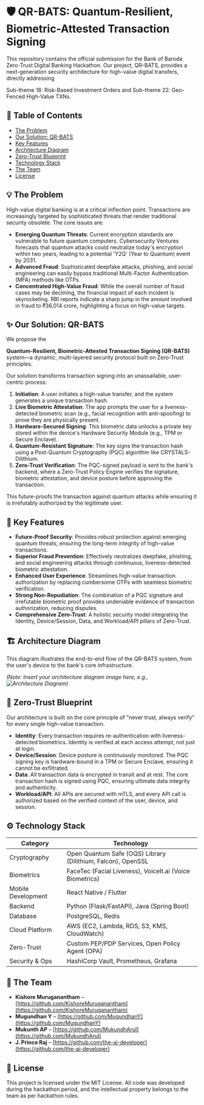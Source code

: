# 🛡️ QR-BATS: Quantum-Resilient, Biometric-Attested Transaction Signing

This repository contains the official submission for the Bank of Baroda Zero-Trust Digital Banking Hackathon. Our project, QR-BATS, provides a next-generation security architecture for high-value digital transfers, directly addressing 

Sub-theme 18: Risk-Based Investment Orders and Sub-theme 22: Geo-Fenced High-Value TXNs.

## 📖 Table of Contents
- [The Problem](#the-problem)
- [Our Solution: QR-BATS](#our-solution-qr-bats)
- [Key Features](#key-features)
- [Architecture Diagram](#architecture-diagram)
- [Zero-Trust Blueprint](#zero-trust-blueprint)
- [Technology Stack](#technology-stack)
- [The Team](#the-team)
- [License](#license)

## 💡 The Problem
High-value digital banking is at a critical inflection point. Transactions are increasingly targeted by sophisticated threats that render traditional security obsolete. The core issues are:

- **Emerging Quantum Threats**: Current encryption standards are vulnerable to future quantum computers. Cybersecurity Ventures forecasts that quantum attacks could neutralize today's encryption within two years, leading to a potential 'Y2Q' (Year to Quantum) event by 2031.
- **Advanced Fraud**: Sophisticated deepfake attacks, phishing, and social engineering can easily bypass traditional Multi-Factor Authentication (MFA) methods like OTPs.
- **Concentrated High-Value Fraud**: While the overall number of fraud cases may be declining, the financial impact of each incident is skyrocketing. RBI reports indicate a sharp jump in the amount involved in fraud to ₹36,014 crore, highlighting a focus on high-value targets.

## ✨ Our Solution: QR-BATS
We propose the 

**Quantum-Resilient, Biometric-Attested Transaction Signing (QR-BATS)** system—a dynamic, multi-layered security protocol built on Zero-Trust principles.

Our solution transforms transaction signing into an unassailable, user-centric process:

1. **Initiation**: A user initiates a high-value transfer, and the system generates a unique transaction hash.
2. **Live Biometric Attestation**: The app prompts the user for a liveness-detected biometric scan (e.g., facial recognition with anti-spoofing) to prove they are physically present.
3. **Hardware-Secured Signing**: This biometric data unlocks a private key stored within the device's Hardware Security Module (e.g., TPM or Secure Enclave).
4. **Quantum-Resistant Signature**: The key signs the transaction hash using a Post-Quantum Cryptography (PQC) algorithm like CRYSTALS-Dilithium.
5. **Zero-Trust Verification**: The PQC-signed payload is sent to the bank's backend, where a Zero-Trust Policy Engine verifies the signature, biometric attestation, and device posture before approving the transaction.

This future-proofs the transaction against quantum attacks while ensuring it is irrefutably authorized by the legitimate user.

## 🚀 Key Features
- **Future-Proof Security**: Provides robust protection against emerging quantum threats, ensuring the long-term integrity of high-value transactions.
- **Superior Fraud Prevention**: Effectively neutralizes deepfake, phishing, and social engineering attacks through continuous, liveness-detected biometric attestation.
- **Enhanced User Experience**: Streamlines high-value transaction authorization by replacing cumbersome OTPs with seamless biometric verification.
- **Strong Non-Repudiation**: The combination of a PQC signature and irrefutable biometric proof provides undeniable evidence of transaction authorization, reducing disputes.
- **Comprehensive Zero-Trust**: A holistic security model integrating the Identity, Device/Session, Data, and Workload/API pillars of Zero-Trust.

## 🏗️ Architecture Diagram
This diagram illustrates the end-to-end flow of the QR-BATS system, from the user's device to the bank's core infrastructure.

*(Note: Insert your architecture diagram image here, e.g., ![Architecture Diagram](path/to/diagram.png))*

## 🔐 Zero-Trust Blueprint
Our architecture is built on the core principle of "never trust, always verify" for every single high-value transaction.

- **Identity**: Every transaction requires re-authentication with liveness-detected biometrics. Identity is verified at each access attempt, not just at login.
- **Device/Session**: Device posture is continuously monitored. The PQC signing key is hardware-bound in a TPM or Secure Enclave, ensuring it cannot be exfiltrated.
- **Data**: All transaction data is encrypted in transit and at rest. The core transaction hash is signed using PQC, ensuring ultimate data integrity and authenticity.
- **Workload/API**: All APIs are secured with mTLS, and every API call is authorized based on the verified context of the user, device, and session.

## ⚙️ Technology Stack

| Category          | Technology                                                                 |
|-------------------|----------------------------------------------------------------------------|
| Cryptography     | Open Quantum Safe (OQS) Library (Dilithium, Falcon), OpenSSL               |
| Biometrics       | FaceTec (Facial Liveness), VoiceIt.ai (Voice Biometrics)                   |
| Mobile Development | React Native / Flutter                                                     |
| Backend          | Python (Flask/FastAPI), Java (Spring Boot)                                 |
| Database         | PostgreSQL, Redis                                                          |
| Cloud Platform   | AWS (EC2, Lambda, RDS, S3, KMS, CloudWatch)                               |
| Zero-Trust       | Custom PEP/PDP Services, Open Policy Agent (OPA)                           |
| Security & Ops   | HashiCorp Vault, Prometheus, Grafana                                       |

## 👥 The Team
- **Kishore Muruganantham** – [https://github.com/KishoreMuruganantham](https://github.com/KishoreMuruganantham)
- **Mugundhan Y** – [https://github.com/MugundhanY](https://github.com/MugundhanY)
- **Mukunth AP** – [https://github.com/MukundhArul](https://github.com/MukundhArul)
- **J. Prince Raj** – [https://github.com/the-ai-developer](https://github.com/the-ai-developer)

## 📜 License
This project is licensed under the MIT License. All code was developed during the hackathon period, and the intellectual property belongs to the team as per hackathon rules.
